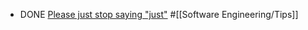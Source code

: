 - DONE [Please just stop saying "just"](https://sgringwe.com/2019/10/10/Please-just-stop-saying-just.html) #[[Software Engineering/Tips]]